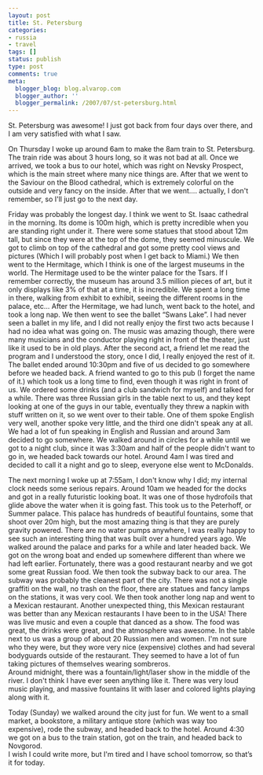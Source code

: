 ```yaml
---
layout: post
title: St. Petersburg
categories:
- russia
- travel
tags: []
status: publish
type: post
comments: true
meta:
  blogger_blog: blog.alvarop.com
  blogger_author: ''
  blogger_permalink: /2007/07/st-petersburg.html
---
```

St. Petersburg was awesome! I just got back from four days over there, and I am very satisfied with what I saw.

On Thursday I woke up around 6am to make the 8am train to St. Petersburg. The train ride was about 3 hours long, so it was not bad at all. Once we arrived, we took a bus to our hotel, which was right on Nevsky Prospect, which is the main street where many nice things are. After that we went to the Saviour on the Blood cathedral, which is extremely colorful on the outside and very fancy on the inside. After that we went.... actually, I don't remember, so I'll just go to the next day.

Friday was probably the longest day. I think we went to St. Isaac cathedral in the morning. Its dome is 100m high, which is pretty incredible when you are standing right under it. There were some statues that stood about 12m tall, but since they were at the top of the dome, they seemed minuscule. We got to climb on top of the cathedral and got some pretty cool views and pictures (Which I will probably post when I get back to Miami.) We then went to the Hermitage, which I think is one of the largest museums in the world. The Hermitage used to be the winter palace for the Tsars. If I remember correctly, the museum has around 3.5 million pieces of art, but it only displays like 3% of that at a time, it is incredible. We spent a long time in there, walking from exhibit to exhibit, seeing the different rooms in the palace, etc... After the Hermitage, we had lunch, went back to the hotel, and took a long nap. We then went to see the ballet “Swans Lake”. I had never seen a ballet in my life, and I did not really enjoy the first two acts because I had no idea what was going on. The music was amazing though, there were many musicians and the conductor playing right in front of the theater, just like it used to be in old plays. After the second act, a friend let me read the program and I understood the story, once I did, I really enjoyed the rest of it.<br />The ballet ended around 10:30pm and five of us decided to go somewhere before we headed back. A friend wanted to go to this pub (I forget the name of it.) which took us a long time to find, even though it was right in front of us. We ordered some drinks (and a club sandwich for myself) and talked for a while. There was three Russian girls in the table next to us, and they kept looking at one of the guys in our table, eventually they threw a napkin with stuff written on it, so we went over to their table. One of them spoke English very well, another spoke very little, and the third one didn't speak any at all. We had a lot of fun speaking in English and Russian and around 3am decided to go somewhere. We walked around in circles for a while until we got to a night club, since it was 3:30am and half of the people didn't want to go in, we headed back towards our hotel. Around 4am I was tired and decided to call it a night and go to sleep, everyone else went to McDonalds.

The next morning I woke up at 7:55am, I don't know why I did; my internal clock needs some serious repairs. Around 10am we headed for the docks and got in a really futuristic looking boat. It was one of those hydrofoils that glide above the water when it is going fast. This took us to the Peterhoff, or Summer palace. This palace has hundreds of beautiful fountains, some that shoot over 20m high, but the most amazing thing is that they are purely gravity powered. There are no water pumps anywhere, I was really happy to see such an interesting thing that was built over a hundred years ago. We walked around the palace and parks for a while and later headed back. We got on the wrong boat and ended up somewhere different than where we had left earlier. Fortunately, there was a good restaurant nearby and we got some great Russian food. We then took the subway back to our area. The subway was probably the cleanest part of the city. There was not a single graffiti on the wall, no trash on the floor, there are statues and fancy lamps on the stations, it was very cool. We then took another long nap and went to a Mexican restaurant. Another unexpected thing, this Mexican restaurant was better than any Mexican restaurants I have been to in the USA! There was live music and even a couple that danced as a show. The food was great, the drinks were great, and the atmosphere was awesome. In the table next to us was a group of about 20 Russian men and women. I'm not sure who they were, but they wore very nice (expensive) clothes and had several bodyguards outside of the restaurant. They seemed to have a lot of fun taking pictures of themselves wearing sombreros.<br />Around midnight, there was a fountain/light/laser show in the middle of the river. I don't think I have ever seen anything like it. There was very loud music playing, and massive fountains lit with laser and colored lights playing along with it.

Today (Sunday) we walked around the city just for fun. We went to a small market, a bookstore, a military antique store (which was way too expensive), rode the subway, and headed back to the hotel. Around 4:30 we got on a bus to the train station, got on the train, and headed back to Novgorod.<br />I wish I could write more, but I'm tired and I have school tomorrow, so that’s it for today.
